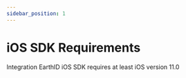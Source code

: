 ```yaml
---
sidebar_position: 1
---
```


# iOS SDK Requirements
Integration EarthID iOS SDK requires at least iOS version 11.0
